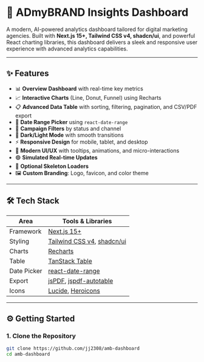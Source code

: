 # 🚀 ADmyBRAND Insights Dashboard

A modern, AI-powered analytics dashboard tailored for digital marketing agencies. Built with **Next.js 15+, Tailwind CSS v4, shadcn/ui**, and powerful React charting libraries, this dashboard delivers a sleek and responsive user experience with advanced analytics capabilities.

---

## ✨ Features

- 📊 **Overview Dashboard** with real-time key metrics
- 📈 **Interactive Charts** (Line, Donut, Funnel) using Recharts
- 📋 **Advanced Data Table** with sorting, filtering, pagination, and CSV/PDF export
- 📅 **Date Range Picker** using `react-date-range`
- 🎯 **Campaign Filters** by status and channel
- 🌙 **Dark/Light Mode** with smooth transitions
- ⚡ **Responsive Design** for mobile, tablet, and desktop
- 🧠 **Modern UI/UX** with tooltips, animations, and micro-interactions
- 🟢 **Simulated Real-time Updates**
- 🦴 **Optional Skeleton Loaders**
- 🖼️ **Custom Branding**: Logo, favicon, and color theme

---

## 🛠️ Tech Stack

| Area         | Tools & Libraries                         |
|--------------|--------------------------------------------|
| Framework    | [Next.js 15+](https://nextjs.org/)         |
| Styling      | [Tailwind CSS v4](https://tailwindcss.com/), [shadcn/ui](https://ui.shadcn.dev/) |
| Charts       | [Recharts](https://recharts.org/)          |
| Table        | [TanStack Table](https://tanstack.com/table) |
| Date Picker  | [react-date-range](https://github.com/hypeserver/react-date-range) |
| Export       | [jsPDF](https://github.com/parallax/jsPDF), [jspdf-autotable](https://github.com/simonbengtsson/jsPDF-AutoTable) |
| Icons        | [Lucide](https://lucide.dev/), [Heroicons](https://heroicons.com/) |

---

## ⚙️ Getting Started

### 1. Clone the Repository

```bash
git clone https://github.com/jj2308/amb-dashboard
cd amb-dashboard
